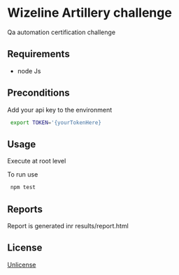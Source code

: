 # Wizeline Artillery challenge

Qa automation certification challenge

## Requirements

* node Js


## Preconditions

Add your api key to the environment

```bash
 export TOKEN='{yourTokenHere}
```

## Usage

Execute at root level

To run use

```bash
 npm test
```

## Reports

Report is generated inr results/report.html 

## License
[ Unlicense](https://unlicense.org/)